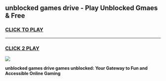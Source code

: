
## unblocked games drive - Play Unblocked Gmaes & Free
<h3>
<a href="https://premium.freeplayer.one?title=unblocked_games_drive&ref=20F">CLICK TO PLAY</a></h3>
<hr>

<h3>
<a href="https://premium.freeplayer.one?title=unblocked_games_drive&ref=20F">CLICK 2 PLAY</a>
  
</h3>

<a href="https://premium.freeplayer.one?title=unblocked_games_drive&ref=20F/"><img src="https://clearcache.store/games.png"></a>


**unblocked games drive games unblocked: Your Gateway to Fun and Accessible Online Gaming**
